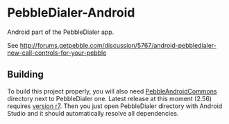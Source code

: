 PebbleDialer-Android
====================

Android part of the PebbleDialer app.

See http://forums.getpebble.com/discussion/5767/android-pebbledialer-new-call-controls-for-your-pebble

## Building

To build this project properly, you will also need [PebbleAndroidCommons](https://github.com/matejdro/PebbleAndroidCommons) directory next to PebbleDialer one. Latest release at this moment (2.56) requires [version r7](https://github.com/matejdro/PebbleAndroidCommons/tree/r7).  Then you just open PebbleDialer directory with Android Studio and it should automatically resolve all dependencies.